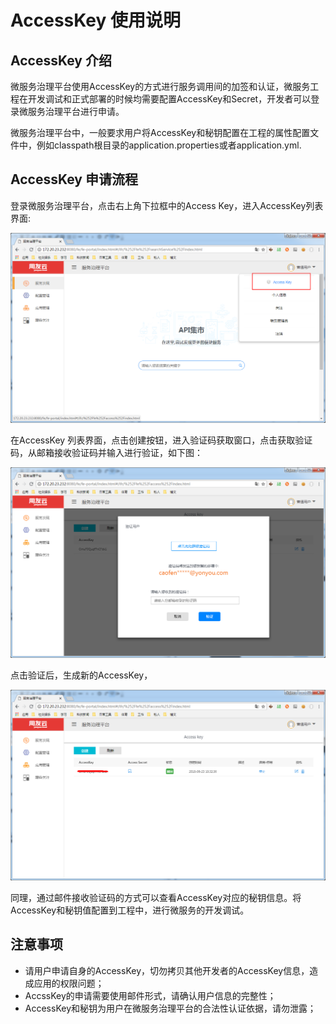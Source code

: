 # AccessKey 使用说明

## AccessKey 介绍

微服务治理平台使用AccessKey的方式进行服务调用间的加签和认证，微服务工程在开发调试和正式部署的时候均需要配置AccessKey和Secret，开发者可以登录微服务治理平台进行申请。

微服务治理平台中，一般要求用户将AccessKey和秘钥配置在工程的属性配置文件中，例如classpath根目录的application.properties或者application.yml.

## AccessKey 申请流程

登录微服务治理平台，点击右上角下拉框中的Access Key，进入AccessKey列表界面:

![](./img/fig01.png)

在AccessKey 列表界面，点击创建按钮，进入验证码获取窗口，点击获取验证码，从邮箱接收验证码并输入进行验证，如下图：

![](./img/fig03.png)

点击验证后，生成新的AccessKey，

![](./img/fig04.png)

同理，通过邮件接收验证码的方式可以查看AccessKey对应的秘钥信息。将AccessKey和秘钥值配置到工程中，进行微服务的开发调试。

## 注意事项

- 请用户申请自身的AccessKey，切勿拷贝其他开发者的AccessKey信息，造成应用的权限问题；
- AccssKey的申请需要使用邮件形式，请确认用户信息的完整性；
- AccessKey和秘钥为用户在微服务治理平台的合法性认证依据，请勿泄露；
